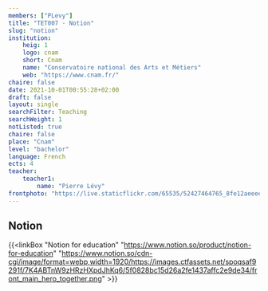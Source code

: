 ```yaml
---
members: ["PLevy"]
title: "TET007 · Notion"
slug: "notion"
institution:
    heig: 1
    logo: cnam
    short: Cnam
    name: "Conservatoire national des Arts et Métiers"
    web: "https://www.cnam.fr/"
chaire: false
date: 2021-10-01T00:55:28+02:00
draft: false
layout: single
searchFilter: Teaching
searchWeight: 1
notListed: true
chaire: false
place: "Cnam"
level: "bachelor"
language: French
ects: 4
teacher:
    teacher1:
        name: "Pierre Lévy"
frontphoto: "https://live.staticflickr.com/65535/52427464765_8fe12aeeee_h.jpg"
---
```


## Notion
{{<linkBox "Notion for education" "https://www.notion.so/product/notion-for-education" "https://www.notion.so/cdn-cgi/image/format=webp,width=1920/https://images.ctfassets.net/spoqsaf9291f/7K4ABTnW9zHRzHXpdJhKq6/5f0828bc15d26a2fe1437affc2e9de34/front_main_hero_together.png" >}}